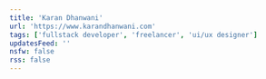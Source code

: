 ```yaml
---
title: 'Karan Dhanwani'
url: 'https://www.karandhanwani.com'
tags: ['fullstack developer', 'freelancer', 'ui/ux designer']
updatesFeed: ''
nsfw: false
rss: false
---
```

